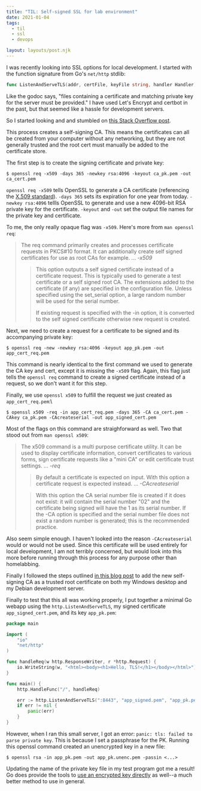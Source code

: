 ```yaml
---
title: "TIL: Self-signed SSL for lab environment"
date: 2021-01-04
tags:
  - til
  - ssl
  - devops

layout: layouts/post.njk
---
```


I was recently looking into SSL options for local development. I started with the function signature from Go's `net/http` stdlib:

```go
func ListenAndServeTLS(addr, certFile, keyFile string, handler Handler) error
```

Like the godoc says, "files containing a certificate and matching private key for the server must be provided." I have used Let's Encrypt and certbot in the past, but that seemed like a hassle for development servers.

So I started looking and and stumbled on [this Stack Overflow post](https://stackoverflow.com/a/68854352).

This process creates a self-signing CA. This means the certificates can all be created from your computer without any networking, but they are not generally trusted and the root cert must manually be added to the certificate store. 

The first step is to create the signing certificate and private key:

```shell-session
$ openssl req -x509 -days 365 -newkey rsa:4096 -keyout ca_pk.pem -out ca_cert.pem
```

`openssl req -x509` tells OpenSSL to generate a CA certificate (referencing the [X.509 standard](https://en.wikipedia.org/wiki/X.509)). `-days 365` sets its expiration for one year from today. `-newkey rsa:4096` tellls OpenSSL to generate and use a new 4096-bit RSA private key for the certificate. `-keyout` and `-out` set the output file names for the private key and certificate.

To me, the only really opaque flag was `-x509`. Here's more from `man openssl req`:

> The req command primarily creates and processes certificate requests in PKCS#10 format. It can additionally create self signed certificates for use as root CAs for example.
> ...
> *-x509*
>
> > This option outputs a self signed certificate instead of a certificate request. This is typically used to generate a test certificate or a self signed root CA. The extensions added to the certificate (if any) are specified in the configuration file. Unless specified using the set_serial option, a large random number will be used for the serial number.
> >
> > If existing request is specified with the -in option, it is converted to the self signed certificate otherwise new request is created.

Next, we need to create a request for a certificate to be signed and its accompanying private key:

```shell-session
$ openssl req -new -newkey rsa:4096 -keyout app_pk.pem -out app_cert_req.pem
```

This command is nearly identical to the first command we used to generate the CA key and cert, except it is missing the `-x509` flag. Again, this flag just tells the `openssl req` command to create a signed certificate instead of a request, so we don't want it for this step.

Finally, we use `openssl x509` to fulfill the request we just created as `app_cert_req.pem`:\

```shell-session
$ openssl x509 -req -in app_cert_req.pem -days 365 -CA ca_cert.pem -CAkey ca_pk.pem -CAcreateserial -out app_signed_cert.pem
```

Most of the flags on this command are straighforward as well. Two that stood out from `man openssl x509`:

> The x509 command is a multi purpose certificate utility. It can be used to display certificate information, convert certificates to various forms, sign certificate requests like a "mini CA" or edit certificate trust settings.
> ...
> *-req*
>
> > By default a certificate is expected on input. With this option a certificate request is expected instead.
> ...
> *-CAcreateserial*
>
> > With this option the CA serial number file is created if it does not exist: it will contain the serial number "02" and the certificate being signed will have the 1 as its serial number. If the -CA option is specified and the serial number file does not exist a random number is generated; this is the recommended practice.

Also seem simple enough. I haven't looked into the reason `-CAcreateserial` would or would not be used. Since this certificate will be used entirely for local development, I am not terribly concerned, but would look into this more before running through this process for any purpose other than homelabbing.

Finally I followed the steps outlined [in this blog post](https://deliciousbrains.com/ssl-certificate-authority-for-local-https-development/#installing-root-cert) to add the new self-signing CA as a trusted root certificate on both my Windows desktop and my Debian development server.

Finally to test that this all was working properly, I put together a minimal Go webapp using the `http.ListenAndServeTLS`, my signed certificate `app_signed_cert.pem`, and its key `app_pk.pem`:

```go
package main

import (
	"io"
	"net/http"
)

func handleReq(w http.ResponseWriter, r *http.Request) {
	io.WriteString(w, "<html><body><h1>Hello, TLS!</h1></body></html>")
}

func main() {
	http.HandleFunc("/", handleReq)

	err := http.ListenAndServeTLS(":8443", "app_signed.pem", "app_pk.pem", nil)
	if err != nil {
		panic(err)
	}
}
```

However, when I ran this small server, I got an error: `panic: tls: failed to parse private key`. This is because I set a passphrase for the PK. Running this openssl command created an unencrypted key in a new file:

```shell-session
$ openssl rsa -in app_pk.pem -out app_pk.unenc.pem -passin <...>
```

Updating the name of the private key file in my test program got me a result! Go does provide the tools to [use an encrypted key directly](https://stackoverflow.com/a/56131169) as well--a much better method to use in general.
